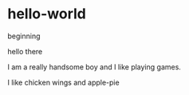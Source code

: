 # hello-world
beginning

hello there

I am a really handsome boy and I like playing games.

I like chicken wings and apple-pie
